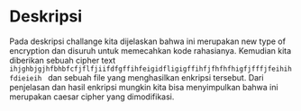 # Deskripsi 
Pada deskripsi challange kita dijelaskan bahwa ini merupakan new type of encryption dan disuruh untuk memecahkan kode rahasianya. Kemudian kita diberikan sebuah cipher text `ihjghbjgjhfbhbfcfjflfjiifdfgffihfeigidfligigffihfjfhfhfhigfjfffjfeihihfdieieih ` dan sebuah file yang menghasilkan enkripsi tersebut. Dari penjelasan dan hasil enkripsi mungkin kita bisa menyimpulkan bahwa ini merupakan caesar cipher yang dimodifikasi.
